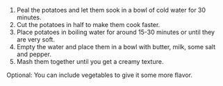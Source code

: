 1. Peal the potatoes and let them sook in a bowl of cold water for 30 minutes.
2. Cut the potatoes in half to make them cook faster.
3. Place potatoes in boiling water for around 15-30 minutes or until they are very soft.
4. Empty the water and place them in a bowl with butter, milk, some salt and pepper.
5. Mash them together until you get a creamy texture.

Optional: You can include  vegetables to give it some more flavor.